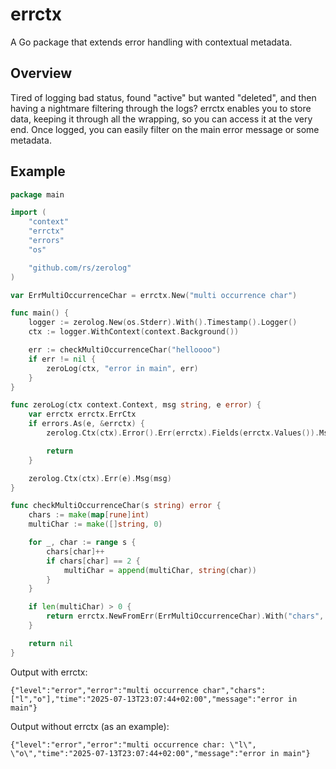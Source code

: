 # errctx

A Go package that extends error handling with contextual metadata.

## Overview

Tired of logging bad status, found "active" but wanted "deleted", and then having a nightmare filtering through the logs? errctx enables you to store data, keeping it through all the wrapping, so you can access it at the very end. Once logged, you can easily filter on the main error message or some metadata.

## Example

```Go
package main

import (
	"context"
	"errctx"
	"errors"
	"os"

	"github.com/rs/zerolog"
)

var ErrMultiOccurrenceChar = errctx.New("multi occurrence char")

func main() {
	logger := zerolog.New(os.Stderr).With().Timestamp().Logger()
	ctx := logger.WithContext(context.Background())

	err := checkMultiOccurrenceChar("helloooo")
	if err != nil {
		zeroLog(ctx, "error in main", err)
	}
}

func zeroLog(ctx context.Context, msg string, e error) {
	var errctx errctx.ErrCtx
	if errors.As(e, &errctx) {
		zerolog.Ctx(ctx).Error().Err(errctx).Fields(errctx.Values()).Msg(msg)

		return
	}

	zerolog.Ctx(ctx).Err(e).Msg(msg)
}

func checkMultiOccurrenceChar(s string) error {
	chars := make(map[rune]int)
	multiChar := make([]string, 0)

	for _, char := range s {
		chars[char]++
		if chars[char] == 2 {
			multiChar = append(multiChar, string(char))
		}
	}

	if len(multiChar) > 0 {
		return errctx.NewFromErr(ErrMultiOccurrenceChar).With("chars", multiChar)
	}

	return nil
}
```

Output with errctx:
```
{"level":"error","error":"multi occurrence char","chars":["l","o"],"time":"2025-07-13T23:07:44+02:00","message":"error in main"}
```
Output  without errctx (as an example):
```
{"level":"error","error":"multi occurrence char: \"l\", \"o\","time":"2025-07-13T23:07:44+02:00","message":"error in main"}
```